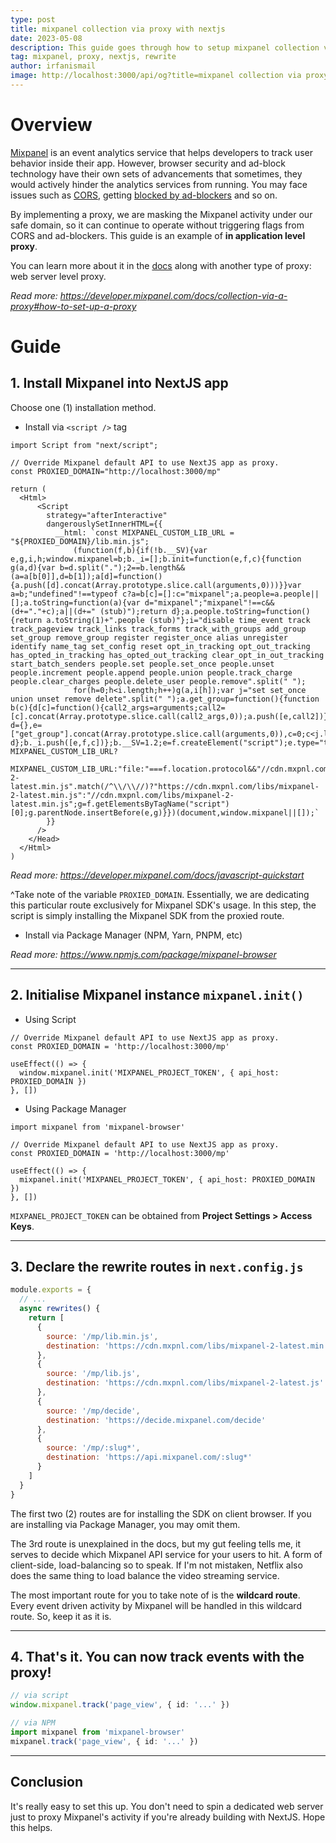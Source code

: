 ```yaml
---
type: post
title: mixpanel collection via proxy with nextjs
date: 2023-05-08
description: This guide goes through how to setup mixpanel collection via proxy in NextJS and why it should be considered as standard.
tag: mixpanel, proxy, nextjs, rewrite
author: irfanismail
image: http://localhost:3000/api/og?title=mixpanel collection via proxy with nextjs&emoji=📖
---
```


# Overview

[Mixpanel](https://mixpanel.com/) is an event analytics service that helps developers to track user behavior inside their app. However, browser security and ad-block technology have their own sets of advancements that sometimes, they would actively hinder the analytics services from running. You may face issues such as [CORS](https://help.mixpanel.com/hc/en-us/articles/115004511086-CORS-errors), getting [blocked by ad-blockers](https://help.mixpanel.com/hc/en-us/articles/115004499463-Ad-Blockers-Affect-Mixpanel) and so on.

By implementing a proxy, we are masking the Mixpanel activity under our safe domain, so it can continue to operate without triggering flags from CORS and ad-blockers. This guide is an example of **in application level proxy**.

You can learn more about it in the [docs](https://developer.mixpanel.com/docs/collection-via-a-proxy#how-to-set-up-a-proxy) along with another type of proxy: web server level proxy.

_Read more: https://developer.mixpanel.com/docs/collection-via-a-proxy#how-to-set-up-a-proxy_

# Guide

## 1. Install Mixpanel into NextJS app

Choose one (1) installation method.

- Install via `<script />` tag

```tsx filename="_document.tsx" copy
import Script from "next/script";

// Override Mixpanel default API to use NextJS app as proxy.
const PROXIED_DOMAIN="http://localhost:3000/mp"

return (
  <Html>
      <Script
        strategy="afterInteractive"
        dangerouslySetInnerHTML={{
          __html: `const MIXPANEL_CUSTOM_LIB_URL = "${PROXIED_DOMAIN}/lib.min.js";
              (function(f,b){if(!b.__SV){var e,g,i,h;window.mixpanel=b;b._i=[];b.init=function(e,f,c){function g(a,d){var b=d.split(".");2==b.length&&(a=a[b[0]],d=b[1]);a[d]=function(){a.push([d].concat(Array.prototype.slice.call(arguments,0)))}}var a=b;"undefined"!==typeof c?a=b[c]=[]:c="mixpanel";a.people=a.people||[];a.toString=function(a){var d="mixpanel";"mixpanel"!==c&&(d+="."+c);a||(d+=" (stub)");return d};a.people.toString=function(){return a.toString(1)+".people (stub)"};i="disable time_event track track_pageview track_links track_forms track_with_groups add_group set_group remove_group register register_once alias unregister identify name_tag set_config reset opt_in_tracking opt_out_tracking has_opted_in_tracking has_opted_out_tracking clear_opt_in_out_tracking start_batch_senders people.set people.set_once people.unset people.increment people.append people.union people.track_charge people.clear_charges people.delete_user people.remove".split(" ");
              for(h=0;h<i.length;h++)g(a,i[h]);var j="set set_once union unset remove delete".split(" ");a.get_group=function(){function b(c){d[c]=function(){call2_args=arguments;call2=[c].concat(Array.prototype.slice.call(call2_args,0));a.push([e,call2])}}for(var d={},e=["get_group"].concat(Array.prototype.slice.call(arguments,0)),c=0;c<j.length;c++)b(j[c]);return d};b._i.push([e,f,c])};b.__SV=1.2;e=f.createElement("script");e.type="text/javascript";e.async=!0;e.src="undefined"!==typeof MIXPANEL_CUSTOM_LIB_URL?
              MIXPANEL_CUSTOM_LIB_URL:"file:"===f.location.protocol&&"//cdn.mxpnl.com/libs/mixpanel-2-latest.min.js".match(/^\\/\\//)?"https://cdn.mxpnl.com/libs/mixpanel-2-latest.min.js":"//cdn.mxpnl.com/libs/mixpanel-2-latest.min.js";g=f.getElementsByTagName("script")[0];g.parentNode.insertBefore(e,g)}})(document,window.mixpanel||[]);`
        }}
      />
    </Head>
  </Html>
)
```

_Read more: https://developer.mixpanel.com/docs/javascript-quickstart_

^Take note of the variable `PROXIED_DOMAIN`. Essentially, we are dedicating this particular route exclusively for Mixpanel SDK's usage. In this step, the script is simply installing the Mixpanel SDK from the proxied route.

- Install via Package Manager (NPM, Yarn, PNPM, etc)

_Read more: https://www.npmjs.com/package/mixpanel-browser_

---

## 2. Initialise Mixpanel instance `mixpanel.init()`

- Using Script

```tsx filename="_app.tsx" copy
// Override Mixpanel default API to use NextJS app as proxy.
const PROXIED_DOMAIN = 'http://localhost:3000/mp'

useEffect(() => {
  window.mixpanel.init('MIXPANEL_PROJECT_TOKEN', { api_host: PROXIED_DOMAIN })
}, [])
```

- Using Package Manager

```tsx filename="_app.tsx" copy
import mixpanel from 'mixpanel-browser'

// Override Mixpanel default API to use NextJS app as proxy.
const PROXIED_DOMAIN = 'http://localhost:3000/mp'

useEffect(() => {
  mixpanel.init('MIXPANEL_PROJECT_TOKEN', { api_host: PROXIED_DOMAIN })
}, [])
```

`MIXPANEL_PROJECT_TOKEN` can be obtained from **Project Settings > Access Keys**.

---

## 3. Declare the rewrite routes in `next.config.js`

```js filename="next.config.js" copy
module.exports = {
  // ...
  async rewrites() {
    return [
      {
        source: '/mp/lib.min.js',
        destination: 'https://cdn.mxpnl.com/libs/mixpanel-2-latest.min.js'
      },
      {
        source: '/mp/lib.js',
        destination: 'https://cdn.mxpnl.com/libs/mixpanel-2-latest.js'
      },
      {
        source: '/mp/decide',
        destination: 'https://decide.mixpanel.com/decide'
      },
      {
        source: '/mp/:slug*',
        destination: 'https://api.mixpanel.com/:slug*'
      }
    ]
  }
}
```

The first two (2) routes are for installing the SDK on client browser. If you are installing via Package Manager, you may omit them.

The 3rd route is unexplained in the docs, but my gut feeling tells me, it serves to decide which Mixpanel API service for your users to hit. A form of client-side, load-balancing so to speak. If I'm not mistaken, Netflix also does the same thing to load balance the video streaming service.

The most important route for you to take note of is the **wildcard route**. Every event driven activity by Mixpanel will be handled in this wildcard route. So, keep it as it is.

---

## 4. That's it. You can now track events with the proxy!

```ts
// via script
window.mixpanel.track('page_view', { id: '...' })

// via NPM
import mixpanel from 'mixpanel-browser'
mixpanel.track('page_view', { id: '...' })
```

---

## Conclusion

It's really easy to set this up. You don't need to spin a dedicated web server just to proxy Mixpanel's activity if you're already building with NextJS. Hope this helps.
